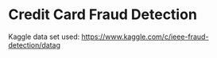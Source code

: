 # Credit Card Fraud Detection

Kaggle data set used: https://www.kaggle.com/c/ieee-fraud-detection/datag
